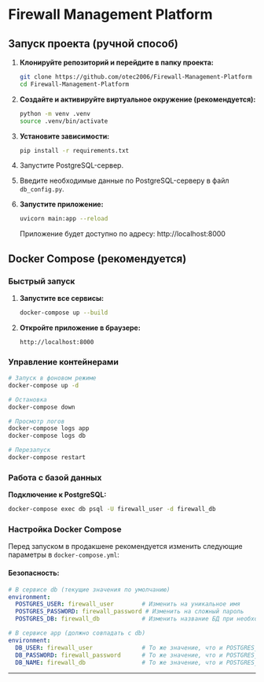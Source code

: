 # Firewall Management Platform

## Запуск проекта (ручной способ)

1. **Клонируйте репозиторий и перейдите в папку проекта:**
   ```bash
   git clone https://github.com/otec2006/Firewall-Management-Platform
   cd Firewall-Management-Platform
   ```

2. **Создайте и активируйте виртуальное окружение (рекомендуется):**
   ```bash
   python -m venv .venv
   source .venv/bin/activate
   ```

3. **Установите зависимости:**
   ```bash
   pip install -r requirements.txt
   ```

4. Запустите PostgreSQL-сервер.
5. Введите необходимые данные по PostgreSQL-серверу в файл `db_config.py`.

6. **Запустите приложение:**
   ```bash
   uvicorn main:app --reload
   ```
   
   Приложение будет доступно по адресу: http://localhost:8000

## Docker Compose (рекомендуется)

### Быстрый запуск

1. **Запустите все сервисы:**
   ```bash
   docker-compose up --build
   ```

2. **Откройте приложение в браузере:**
   ```
   http://localhost:8000
   ```

### Управление контейнерами

```bash
# Запуск в фоновом режиме
docker-compose up -d

# Остановка
docker-compose down

# Просмотр логов
docker-compose logs app
docker-compose logs db

# Перезапуск
docker-compose restart
```

### Работа с базой данных

**Подключение к PostgreSQL:**
```bash
docker-compose exec db psql -U firewall_user -d firewall_db
```

### Настройка Docker Compose

Перед запуском в продакшене рекомендуется изменить следующие параметры в `docker-compose.yml`:

#### **Безопасность:**
```yaml
# В сервисе db (текущие значения по умолчанию)
environment:
  POSTGRES_USER: firewall_user        # Изменить на уникальное имя
  POSTGRES_PASSWORD: firewall_password # Изменить на сложный пароль
  POSTGRES_DB: firewall_db            # Изменить название БД при необходимости

# В сервисе app (должно совпадать с db)
environment:
  DB_USER: firewall_user              # То же значение, что и POSTGRES_USER
  DB_PASSWORD: firewall_password      # То же значение, что и POSTGRES_PASSWORD
  DB_NAME: firewall_db                # То же значение, что и POSTGRES_DB
```

---
